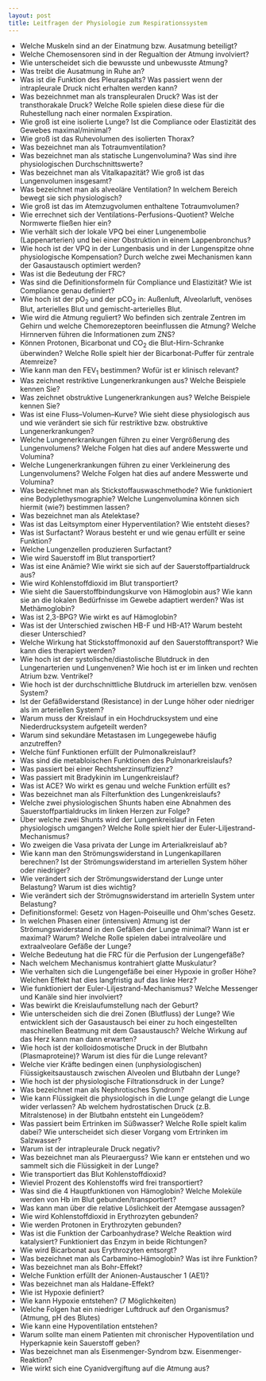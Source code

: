 ```yaml
---
layout: post
title: Leitfragen der Physiologie zum Respirationssystem
---
```


- Welche Muskeln sind an der Einatmung bzw. Ausatmung beteiligt?
- Welche Chemosensoren sind in der Regualtion der Atmung involviert?
- Wie unterscheidet sich die bewusste und unbewusste Atmung?
- Was treibt die Ausatmung in Ruhe an?
- Was ist die Funktion des Pleuraspalts? Was passiert wenn der intrapleurale Druck nicht erhalten werden kann?
- Was bezeichnmet man als transpleuralen Druck? Was ist der transthorakale Druck? Welche Rolle spielen diese diese für die Ruhestellung nach einer normalen Exspiration.
- Wie groß ist eine isolierte Lunge? Ist die Compliance oder Elastizität des Gewebes maximal/minimal?
- Wie groß ist das Ruhevolumen des isolierten Thorax?
- Was bezeichnet man als Totraumventilation?
- Was bezeichnet man als statische Lungenvolumina? Was sind ihre physiologischen Durchschnittswerte?
- Was bezeichnet man als Vitalkapazität? Wie groß ist das Lungenvolumen insgesamt?
- Was bezeichnet man als alveoläre Ventilation? In welchem Bereich bewegt sie sich physiologisch?
- Wie groß ist das im Atemzugvolumen enthaltene Totraumvolumen?
- Wie errechnet sich der Ventilations-Perfusions-Quotient? Welche Normwerte fließen hier ein?
- Wie verhält sich der lokale VPQ bei einer Lungenembolie (Lappenarterien) und bei einer Obstruktion in einem Lappenbronchus?
- Wie hoch ist der VPQ in der Lungenbasis und in der Lungenspitze ohne physiologische Kompensation? Durch welche zwei Mechanismen kann der Gasaustausch optimiert werden?
- Was ist die Bedeutung der FRC?
- Was sind die Definitionsformeln für Compliance und Elastizität? Wie ist Compliance genau definiert?
- Wie hoch ist der pO<sub>2</sub> und der pCO<sub>2</sub> in: Außenluft, Alveolarluft, venöses Blut, arterielles Blut und gemischt-arterielles Blut.
- Wie wird die Atmung reguliert? Wo befinden sich zentrale Zentren im Gehirn und welche Chemorezeptoren beeinflussen die Atmung? Welche Hirnnerven führen die Informationen zum ZNS?
- Können Protonen, Bicarbonat und CO<sub>2</sub> die Blut-Hirn-Schranke überwinden? Welche Rolle spielt hier der Bicarbonat-Puffer für zentrale Atemreize?
- Wie kann man den FEV<sub>1</sub> bestimmen? Wofür ist er klinisch relevant?
- Was zeichnet restriktive Lungenerkrankungen aus? Welche Beispiele kennen Sie?
- Was zeichnet obstruktive Lungenerkrankungen aus? Welche Beispiele kennen Sie?
- Was ist eine Fluss–Volumen–Kurve? Wie sieht diese physiologisch aus und wie verändert sie sich für restriktive bzw. obstruktive Lungenerkrankungen?
- Welche Lungenerkrankungen führen zu einer Vergrößerung des Lungenvolumens? Welche Folgen hat dies auf andere Messwerte und Volumina?
- Welche Lungenerkrankungen führen zu einer Verkleinerung des Lungenvolumens? Welche Folgen hat dies auf andere Messwerte und Volumina?
- Was bezeichnet man als Stickstoffauswaschmethode? Wie funktioniert eine Bodyplethysmographie? Welche Lungenvolumina können sich hiermit (wie?) bestimmen lassen?
- Was bezeichnet man als Atelektase?
- Was ist das Leitsymptom einer Hyperventilation? Wie entsteht dieses?
- Was ist Surfactant? Woraus besteht er und wie genau erfüllt er seine Funktion?
- Welche Lungenzellen produzieren Surfactant?
- Wie wird Sauerstoff im Blut transportiert?
- Was ist eine Anämie? Wie wirkt sie sich auf der Sauerstoffpartialdruck aus?
- Wie wird Kohlenstoffdioxid im Blut transportiert?
- Wie sieht die Sauerstoffbindungskurve von Hämoglobin aus? Wie kann sie an die lokalen Bedürfnisse im Gewebe adaptiert werden? Was ist Methämoglobin?
- Was ist 2,3-BPG? Wie wirkt es auf Hämoglobin?
- Was ist der Unterschied zwischen HB-F und HB-A1? Warum besteht dieser Unterschied?
- Welche Wirkung hat Stickstoffmonoxid auf den Sauerstofftransport? Wie kann dies therapiert werden?
- Wie hoch ist der systolische/diastolische Blutdruck in den Lungenarterien und Lungenvenen? Wie hoch ist er im linken und rechten Atrium bzw. Ventrikel?
- Wie hoch ist der durchschnittliche Blutdruck im arteriellen bzw. venösen System?
- Ist der Gefäßwiderstand (Resistance) in der Lunge höher oder niedriger als im arteriellen System?
- Warum muss der Kreislauf in ein Hochdrucksystem und eine Niederdrucksystem aufgeteilt werden?
- Warum sind sekundäre Metastasen im Lungegewebe häufig anzutreffen?
- Welche fünf Funktionen erfüllt der Pulmonalkreislauf?
- Was sind die metabloischen Funktionen des Pulmonarkreislaufs?
- Was passiert bei einer Rechtsherzinsuffizienz?
- Was passiert mit Bradykinin im Lungenkreislauf?
- Was ist ACE? Wo wirkt es genau und welche Funktion erfüllt es?
- Was bezeichnet man als Filterfunktion des Lungenkreislaufs?
- Welche zwei physiologischen Shunts haben eine Abnahmen des Sauerstoffpartialdrucks im linken Herzen zur Folge?
- Über welche zwei Shunts wird der Lungenkreislauf in Feten physiologisch umgangen? Welche Rolle spielt hier der Euler-Liljestrand-Mechanismus?
- Wo zweigen die Vasa privata der Lunge im Arterialkreislauf ab?
- Wie kann man den Strömungswiderstand in Lungenkapillaren berechnen? Ist der Strömungswiderstand im arteriellen System höher oder niedriger?
- Wie verändert sich der Strömungswiderstand der Lunge unter Belastung? Warum ist dies wichtig?
- Wie verändert sich der Strömugnswiderstand im arterielln System unter Belastung?
- Definitionsformel: Gesetz von Hagen-Poiseuille und Ohm'sches Gesetz.
- In welchen Phasen einer (intensiven) Atmung ist der Strömungswiderstand in den Gefäßen der Lunge minimal? Wann ist er maximal? Warum? Welche Rolle spielen dabei intralveoläre und extraalveolare Gefäße der Lunge?
- Welche Bedeutung hat die FRC für die Perfusion der Lungengefäße?
- Nach welchem Mechanismus kontrahiert glatte Muskulatur?
- Wie verhalten sich die Lungengefäße bei einer Hypoxie in großer Höhe? Welchen Effekt hat dies langfristig auf das linke Herz?
- Wie funktioniert der Euler-Liljestrand-Mechanismus? Welche Messenger und Kanäle sind hier involviert?
- Was bewirkt die Kreislaufumstellung nach der Geburt?
- Wie unterscheiden sich die drei Zonen (Blutfluss) der Lunge? Wie entwicklent sich der Gasaustausch bei einer zu hoch eingestellten maschinellen Beatmung mit dem Gasaustausch? Welche Wirkung auf das Herz kann man dann erwarten?
- Wie hoch ist der kolloidosmotische Druck in der Blutbahn (Plasmaproteine)? Warum ist dies für die Lunge relevant?
- Welche vier Kräfte bedingen einen (unphysiologischen) Flüssigkeitsaustausch zwischen Alveolen und Blutbahn der Lunge?
- Wie hoch ist der physiologische Filtrationsdruck in der Lunge?
- Was bezeichnet man als Nephrotisches Syndrom?
- Wie kann Flüssigkeit die physiologisch in die Lunge gelangt die Lunge wider verlassen? Ab welchem hydrostatischen Druck (z.B. Mitralstenose) in der Blutbahn entsteht ein Lungeödem?
- Was passiert beim Ertrinken im Süßwasser? Welche Rolle spielt kalim dabei? Wie unterscheidet sich dieser Vorgang vom Ertrinken im Salzwasser?
- Warum ist der intrapleurale Druck negativ?
- Was bezeichnet man als Pleuraerguss? Wie kann er entstehen und wo sammelt sich die Flüssigkeit in der Lunge?
- Wie transportiert das Blut Kohlenstoffdioxid?
- Wieviel Prozent des Kohlenstoffs wird frei transportiert?
- Was sind die 4 Hauptfunktionen von Hämoglobin? Welche Moleküle werden von Hb im Blut gebunden/transportiert?
- Was kann man über die relative Löslichkeit der Atemgase aussagen?
- Wie wird Kohlenstoffdioxid in Erythrozyten gebunden?
- Wie werden Protonen in Erythrozyten gebunden?
- Was ist die Funktion der Carboanhydrase? Welche Reaktion wird katalysiert? Funktioniert das Enzym in beide Richtungen?
- Wie wird Bicarbonat aus Erythrozyten entsorgt?
- Was bezeichnet man als Carbamino-Hämoglobin? Was ist ihre Funktion?
- Was bezeichnet man als Bohr-Effekt?
- Welche Funktion erfüllt der Anionen-Austauscher 1 (AE1)?
- Was bezeichnet man als Haldane-Effekt?
- Wie ist Hypoxie definiert?
- Wie kann Hypoxie entstehen? (7 Möglichkeiten)
- Welche Folgen hat ein niedriger Luftdruck auf den Organismus? (Atmung, pH des Blutes)
- Wie kann eine Hypoventilation entstehen?
- Warum sollte man einem Patienten mit chronischer Hypoventilation und Hyperkapnie kein Sauerstoff geben?
- Was bezeichnet man als Eisenmenger-Syndrom bzw. Eisenmenger-Reaktion?
- Wie wirkt sich eine Cyanidvergiftung auf die Atmung aus?
